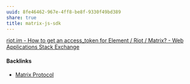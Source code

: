 ```yaml
---
uuid: 8fe46462-967e-4ff8-be8f-9330f49bd389
share: true
title: matrix-js-sdk
---
```

[riot.im - How to get an access\_token for Element / Riot / Matrix? - Web Applications Stack Exchange](https://webapps.stackexchange.com/questions/131056/how-to-get-an-access-token-for-element-riot-matrix)

#### Backlinks

* [Matrix Protocol](/2ee75330-e978-4eec-ae45-7df5576815e6)